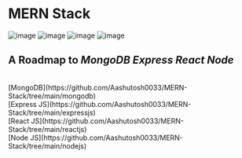 # MERN Stack 
![image](	https://img.shields.io/badge/MongoDB-4EA94B?style=for-the-badge&logo=mongodb&logoColor=white)
![image](	https://img.shields.io/badge/Express.js-000000?style=for-the-badge&logo=express&logoColor=white)
![image](https://img.shields.io/badge/React-20232A?style=for-the-badge&logo=react&logoColor=61DAFB)
![image](https://img.shields.io/badge/Node.js-339933?style=for-the-badge&logo=nodedotjs&logoColor=white)


## A Roadmap to *MongoDB Express React Node*<br>
<br>
[MongoDB](https://github.com/Aashutosh0033/MERN-Stack/tree/main/mongodb)<br>
[Express JS](https://github.com/Aashutosh0033/MERN-Stack/tree/main/expressjs)<br>
[React JS](https://github.com/Aashutosh0033/MERN-Stack/tree/main/reactjs)<br>
[Node JS](https://github.com/Aashutosh0033/MERN-Stack/tree/main/nodejs)<br>




